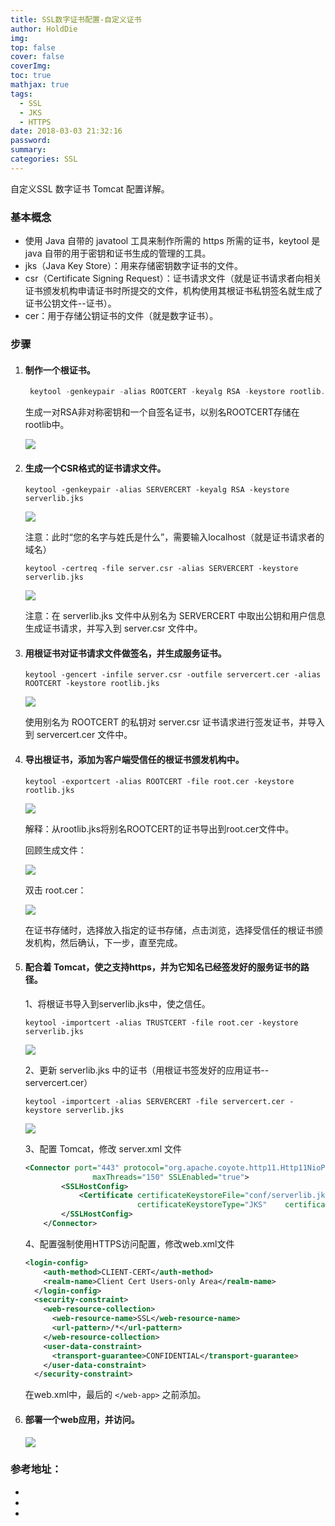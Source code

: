 ```yaml
---
title: SSL数字证书配置-自定义证书
author: HoldDie
img: 
top: false
cover: false
coverImg: 
toc: true
mathjax: true
tags:
  - SSL
  - JKS
  - HTTPS
date: 2018-03-03 21:32:16
password:
summary:  
categories: SSL
---
```


自定义SSL 数字证书 Tomcat 配置详解。



### 基本概念

- 使用 Java 自带的 javatool 工具来制作所需的 https 所需的证书，keytool 是 java 自带的用于密钥和证书生成的管理的工具。
- jks（Java Key Store）：用来存储密钥数字证书的文件。
- csr（Certificate Signing Request）：证书请求文件（就是证书请求者向相关证书颁发机构申请证书时所提交的文件，机构使用其根证书私钥签名就生成了证书公钥文件--证书）。
- cer：用于存储公钥证书的文件（就是数字证书）。

### 步骤

1. #### 制作一个根证书。

   ```powershell
    keytool -genkeypair -alias ROOTCERT -keyalg RSA -keystore rootlib.jks
   ```

   生成一对RSA非对称密钥和一个自签名证书，以别名ROOTCERT存储在rootlib中。

   ![](https://www.holddie.com/img/20200105145544.png)

2. #### 生成一个CSR格式的证书请求文件。

   ```
   keytool -genkeypair -alias SERVERCERT -keyalg RSA -keystore serverlib.jks
   ```

   ![](https://www.holddie.com/img/20200105145555.png)

   注意：此时“您的名字与姓氏是什么”，需要输入localhost（就是证书请求者的域名）

   ```
   keytool -certreq -file server.csr -alias SERVERCERT -keystore serverlib.jks
   ```

   ![](https://www.holddie.com/img/20200105145607.png)

   注意：在 serverlib.jks 文件中从别名为 SERVERCERT 中取出公钥和用户信息生成证书请求，并写入到 server.csr 文件中。

3. #### 用根证书对证书请求文件做签名，并生成服务证书。

   ```
   keytool -gencert -infile server.csr -outfile servercert.cer -alias ROOTCERT -keystore rootlib.jks
   ```

   ![](https://www.holddie.com/img/20200105145616.png)

   使用别名为 ROOTCERT 的私钥对 server.csr 证书请求进行签发证书，并导入到 servercert.cer 文件中。

4. #### 导出根证书，添加为客户端受信任的根证书颁发机构中。

   ```
   keytool -exportcert -alias ROOTCERT -file root.cer -keystore rootlib.jks
   ```

   ![](https://www.holddie.com/img/20200105145629.png)

   解释：从rootlib.jks将别名ROOTCERT的证书导出到root.cer文件中。

   回顾生成文件：

   ![](https://www.holddie.com/img/20200105145637.png)

   双击 root.cer：

   ![](https://www.holddie.com/img/20200105145645.png)

   在证书存储时，选择放入指定的证书存储，点击浏览，选择受信任的根证书颁发机构，然后确认，下一步，直至完成。

5. #### 配合着 Tomcat，使之支持https，并为它知名已经签发好的服务证书的路径。

   1、将根证书导入到serverlib.jks中，使之信任。

   ```
   keytool -importcert -alias TRUSTCERT -file root.cer -keystore serverlib.jks
   ```

   ![](https://www.holddie.com/img/20200105145700.png)

   2、更新 serverlib.jks 中的证书（用根证书签发好的应用证书--servercert.cer）

   ```
   keytool -importcert -alias SERVERCERT -file servercert.cer -keystore serverlib.jks
   ```

   ![](https://www.holddie.com/img/20200105145700.png)

   3、配置 Tomcat，修改 server.xml 文件

   ```xml
   <Connector port="443" protocol="org.apache.coyote.http11.Http11NioProtocol"
                  maxThreads="150" SSLEnabled="true">
           <SSLHostConfig>
               <Certificate certificateKeystoreFile="conf/serverlib.jks"
                            certificateKeystoreType="JKS" 	 certificateKeystorePassword="123456" />
           </SSLHostConfig>
       </Connector>
   ```
   4、配置强制使用HTTPS访问配置，修改web.xml文件

   ```xml
   <login-config>    
       <auth-method>CLIENT-CERT</auth-method>
       <realm-name>Client Cert Users-only Area</realm-name>
     </login-config> 
     <security-constraint>
       <web-resource-collection>
         <web-resource-name>SSL</web-resource-name>
         <url-pattern>/*</url-pattern>
       </web-resource-collection>
       <user-data-constraint>
         <transport-guarantee>CONFIDENTIAL</transport-guarantee>
       </user-data-constraint>
     </security-constraint>
   ```

   在web.xml中，最后的 `</web-app>` 之前添加。

6. #### 部署一个web应用，并访问。

   ![](https://www.holddie.com/img/20200105145917.png)

   


### 参考地址：

- [tomcat配置https协议详细步骤]: http://www.zuidaima.com/blog/2777854955916288.htm


- [Tomcat 8.5 配置 HTTPS]: https://yevon-cn.github.io/2017/04/09/https-config-of-tomcat.html


- [Tomcat 8.5 配置 SSL 证书]: https://segmentfault.com/a/1190000009780545